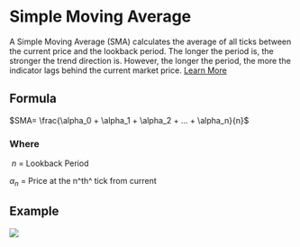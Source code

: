 # Simple Moving Average

A Simple Moving Average (SMA) calculates the average of all ticks between the current price and the lookback period. The longer the period is, the stronger the trend direction is. However, the longer the period, the more the indicator lags behind the current market price. [Learn More](https://www.investopedia.com/terms/s/sma.asp)



## Formula

$SMA= \frac{\alpha_0 + \alpha_1 + \alpha_2 + ... + \alpha_n}{n}$

### Where


$\ n$ = Lookback Period

$\alpha_n$ = Price at the n^th^ tick from current


## Example

![](https://doc-assets-k7d4.s3.amazonaws.com/sma-indicator.png)
